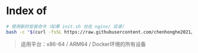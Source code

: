 # Index of

```bash
# 使用新的安装命令（如果 init.sh 也在 nginx/ 目录）
bash -c "$(curl -fsSL https://raw.githubusercontent.com/chenhonghe2021/index-files-server/master/nginx/init.sh)"
```

> 适用平台：x86-64 / ARM64 / Docker环境的所有设备
